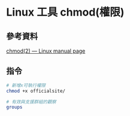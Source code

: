 # Linux 工具 chmod(權限)

## 參考資料

[chmod(2) — Linux manual page](https://man7.org/linux/man-pages/man2/chmod.2.html)


## 指令

```bash
# 新增x可執行權限
chmod +x officialsite/

# 有效與支援群組的觀察
groups
```